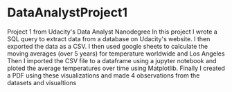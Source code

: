 # DataAnalystProject1
Project 1 from Udacity's Data Analyst Nanodegree
In this project I wrote a SQL query to extract data from a database on Udacity's website. I then exported the data as a CSV.
I then used google sheets to calculate the moving averages (over 5 years) for temperature worldwide and Los Angeles
Then I imported the CSV file to a dataframe using a jupyter notebook and ploted the average temperatures over time using Matplotlib.
Finally I created a PDF using these visualizations and made 4 observations from the datasets and visualtions
